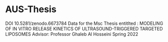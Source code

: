 # AUS-Thesis
DOI 10.5281/zenodo.6673784
Data for the Msc Thesis entitlted : MODELING OF IN VITRO RELEASE KINETICS OF ULTRASOUND-TRIGGERED TARGETED LIPOSOMES
Advisor: Professor Ghaleb Al Hosseini
Spring 2022
